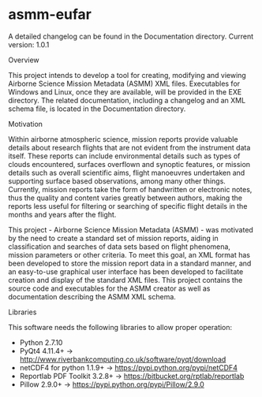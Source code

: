 # asmm-eufar

A detailed changelog can be found in the Documentation directory.
Current version: 1.0.1

Overview

This project intends to develop a tool for creating, modifying and viewing Airborne Science Mission Metadata (ASMM) XML files. Executables for Windows and Linux, once they are available, will be provided in the EXE directory. The related documentation, including a changelog and an XML schema file, is located in the Documentation directory. 

Motivation

Within airborne atmospheric science, mission reports provide valuable details about research flights that are not evident from the instrument data itself. These reports can include environmental details such as types of clouds encountered, surfaces overflown and synoptic features, or mission details such as overall scientific aims, flight manoeuvres undertaken and supporting surface based observations, among many other things. Currently, mission reports take the form of handwritten or electronic notes, thus the quality and content varies greatly between authors, making the reports less useful for filtering or searching of specific flight details in the months and years after the flight.

This project - Airborne Science Mission Metadata (ASMM) - was motivated by the need to create a standard set of mission reports, aiding in classification and searches of data sets based on flight phenomena, mission parameters or other criteria. To meet this goal, an XML format has been developed to store the mission report data in a standard manner, and an easy-to-use graphical user interface has been developed to facilitate creation and display of the standard XML files. This project contains the source code and executables for the ASMM creator as well as documentation describing the ASMM XML schema.

Libraries

This software needs the following libraries to allow proper operation:
  - Python 2.7.10
  - PyQt4 4.11.4+ -> http://www.riverbankcomputing.co.uk/software/pyqt/download
  - netCDF4 for python 1.1.9+ -> https://pypi.python.org/pypi/netCDF4
  - Reportlab PDF Toolkit 3.2.8+ -> https://bitbucket.org/rptlab/reportlab
  - Pillow 2.9.0+ -> https://pypi.python.org/pypi/Pillow/2.9.0